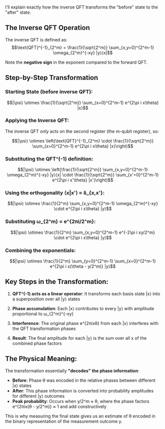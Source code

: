 I'll explain exactly how the inverse QFT transforms the "before" state to the "after" state.

## The Inverse QFT Operation

The inverse QFT is defined as:
$$\text{QFT}^{-1}_{2^m} = \frac{1}{\sqrt{2^m}} \sum_{x,y=0}^{2^m-1} \omega_{2^m}^{-xy} |y⟩⟨x|$$

Note the **negative sign** in the exponent compared to the forward QFT.

## Step-by-Step Transformation

### Starting State (before inverse QFT):
$$|\psi⟩ \otimes \frac{1}{\sqrt{2^m}} \sum_{x=0}^{2^m-1} e^{2\pi i x\theta} |x⟩$$

### Applying the Inverse QFT:
The inverse QFT only acts on the second register (the m-qubit register), so:

$$|\psi⟩ \otimes \left(\text{QFT}^{-1}_{2^m} \cdot \frac{1}{\sqrt{2^m}} \sum_{x=0}^{2^m-1} e^{2\pi i x\theta} |x⟩\right)$$

### Substituting the QFT^(-1) definition:
$$|\psi⟩ \otimes \left(\frac{1}{\sqrt{2^m}} \sum_{x,y=0}^{2^m-1} \omega_{2^m}^{-xy} |y⟩⟨x| \cdot \frac{1}{\sqrt{2^m}} \sum_{x'=0}^{2^m-1} e^{2\pi i x'\theta} |x'⟩\right)$$

### Using the orthogonality ⟨x|x'⟩ = δ_{x,x'}:
$$|\psi⟩ \otimes \frac{1}{2^m} \sum_{x,y=0}^{2^m-1} \omega_{2^m}^{-xy} \cdot e^{2\pi i x\theta} |y⟩$$

### Substituting ω_{2^m} = e^{2πi/2^m}:
$$|\psi⟩ \otimes \frac{1}{2^m} \sum_{x,y=0}^{2^m-1} e^{-2\pi i xy/2^m} \cdot e^{2\pi i x\theta} |y⟩$$

### Combining the exponentials:
$$|\psi⟩ \otimes \frac{1}{2^m} \sum_{y=0}^{2^m-1} \sum_{x=0}^{2^m-1} e^{2\pi i x(\theta - y/2^m)} |y⟩$$

## Key Steps in the Transformation:

1. **QFT^(-1) acts as a linear operator**: It transforms each basis state |x⟩ into a superposition over all |y⟩ states

2. **Phase accumulation**: Each |x⟩ contributes to every |y⟩ with amplitude proportional to ω_{2^m}^{-xy}

3. **Interference**: The original phase e^{2πixθ} from each |x⟩ interferes with the QFT transformation phases

4. **Result**: The final amplitude for each |y⟩ is the sum over all x of the combined phase factors

## The Physical Meaning:

The transformation essentially **"decodes" the phase information**:
- **Before**: Phase θ was encoded in the relative phases between different |x⟩ states
- **After**: This phase information is converted into probability amplitudes for different |y⟩ outcomes
- **Peak probability**: Occurs when y/2^m ≈ θ, where the phase factors e^{2πix(θ - y/2^m)} ≈ 1 and add constructively

This is why measuring the final state gives us an estimate of θ encoded in the binary representation of the measurement outcome y.